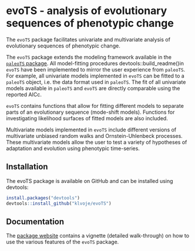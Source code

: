
<!-- README.md is generated from README.Rmd. Please edit that file -->

# evoTS - analysis of evolutionary sequences of phenotypic change

<!-- badges: start -->
<!-- badges: end -->

The `evoTS` package facilitates univariate and multivariate analysis of
evolutionary sequences of phenotypic change.

The `evoTS` package extends the modeling framework available in the
<a href="https://CRAN.R-project.org/package=paleoTS"> `paleoTS`
package</a>. All model-fitting procedures devtools::build_readme()in
`evoTS` have been implemented to mirror the user experience from
`paleoTS`. For example, all univariate models implemented in `evoTS` can
be fitted to a `paleoTS` object, i.e. the data format used in `paleoTS`.
The fit of all univariate models available in `paleoTS` and `evoTS` are
directly comparable using the reported AICc.

`evoTS` contains functions that allow for fitting different models to
separate parts of an evolutionary sequence (mode-shift models).
Functions for investigating likelihood surfaces of fitted models are
also included.

Multivariate models implemented in `evoTS` include different versions of
multivariate unbiased random walks and Ornstein-Uhlenbeck processes.
These multivariate models allow the user to test a variety of hypotheses
of adaptation and evolution using phenotypic time-series.

## Installation

The evoTS package is available on GitHub and can be installed using
devtools:

``` r
install.packages("devtools")
devtools::install_github("klvoje/evoTS")
```

## Documentation

The <a href="https://klvoje.github.io/evoTS/index.html">package
website</a> contains a vignette (detailed walk-through) on how to use
the various features of the `evoTS` package.
